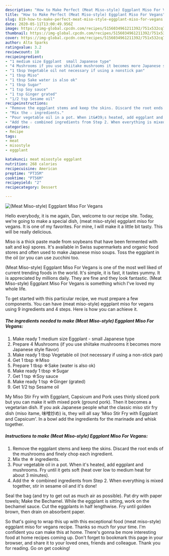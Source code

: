 ```yaml
---
description: "How to Make Perfect (Meat Miso-style) Eggplant Miso For Vegans"
title: "How to Make Perfect (Meat Miso-style) Eggplant Miso For Vegans"
slug: 819-how-to-make-perfect-meat-miso-style-eggplant-miso-for-vegans
date: 2020-05-11T13:00:49.956Z
image: https://img-global.cpcdn.com/recipes/5156034961211392/751x532cq70/meat-miso-style-eggplant-miso-for-vegans-recipe-main-photo.jpg
thumbnail: https://img-global.cpcdn.com/recipes/5156034961211392/751x532cq70/meat-miso-style-eggplant-miso-for-vegans-recipe-main-photo.jpg
cover: https://img-global.cpcdn.com/recipes/5156034961211392/751x532cq70/meat-miso-style-eggplant-miso-for-vegans-recipe-main-photo.jpg
author: Alta Sparks
ratingvalue: 3.2
reviewcount: 10
recipeingredient:
- "1 medium size Eggplant  small Japanese type"
- "4 Mushrooms if you use shiitake mushrooms it becomes more Japanese style flavor"
- "1 tbsp Vegetable oil not necessary if using a nonstick pan"
- "1 tbsp Miso"
- "1 tbsp Sake water is also ok"
- "1 tbsp Sugar"
- "1 tsp Soy sauce"
- "1 tsp Ginger grated"
- "1/2 tsp Sesame oil"
recipeinstructions:
- "Remove the eggplant stems and keep the skins. Discard the root ends of the mushrooms and finely chop each ingredient."
- "Mix the ☆ ingredients."
- "Pour vegetable oil in a pot. When it&#39;s heated, add eggplant and mushrooms. Fry until it gets soft (heat over low to medium heat for about 3 minutes)."
- "Add the ☆ combined ingredients from Step 2. When everything is mixed together, stir in sesame oil and it&#39;s done!"
categories:
- Recipe
tags:
- meat
- misostyle
- eggplant

katakunci: meat misostyle eggplant 
nutrition: 268 calories
recipecuisine: American
preptime: "PT35M"
cooktime: "PT56M"
recipeyield: "2"
recipecategory: Dessert

---
```



![(Meat Miso-style) Eggplant Miso For Vegans](https://img-global.cpcdn.com/recipes/5156034961211392/751x532cq70/meat-miso-style-eggplant-miso-for-vegans-recipe-main-photo.jpg)

Hello everybody, it is me again, Dan, welcome to our recipe site. Today, we're going to make a special dish, (meat miso-style) eggplant miso for vegans. It is one of my favorites. For mine, I will make it a little bit tasty. This will be really delicious.

Miso is a thick paste made from soybeans that have been fermented with salt and koji spores. It&#39;s available in Swiss supermarkets and organic food stores and often used to make Japanese miso soups. Toss the eggplant in the oil (or you can use zucchini too.

(Meat Miso-style) Eggplant Miso For Vegans is one of the most well liked of current trending foods in the world. It's simple, it is fast, it tastes yummy. It is appreciated by millions daily. They are fine and they look fantastic. (Meat Miso-style) Eggplant Miso For Vegans is something which I've loved my whole life.


To get started with this particular recipe, we must prepare a few components. You can have (meat miso-style) eggplant miso for vegans using 9 ingredients and 4 steps. Here is how you can achieve it.

<!--inarticleads1-->

##### The ingredients needed to make (Meat Miso-style) Eggplant Miso For Vegans:

1. Make ready 1 medium size Eggplant - small Japanese type
1. Prepare 4 Mushrooms (if you use shiitake mushrooms it becomes more Japanese style flavor)
1. Make ready 1 tbsp Vegetable oil (not necessary if using a non-stick pan)
1. Get 1 tbsp ☆Miso
1. Prepare 1 tbsp ☆Sake (water is also ok)
1. Make ready 1 tbsp ☆Sugar
1. Get 1 tsp ☆Soy sauce
1. Make ready 1 tsp ☆Ginger (grated)
1. Get 1/2 tsp Sesame oil


My Miso Stir Fry with Eggplant, Capsicum and Pork uses thinly sliced pork but you can make it with mixed pork (ground pork). Then it becomes a vegetarian dish. If you ask Japanese people what the classic miso stir fry dish (miso itame, 味噌炒め) is, they will all say &#39;Miso Stir Fry with Eggplant and Capsicum&#39;. In a bowl add the ingredients for the marinade and whisk together. 

<!--inarticleads2-->

##### Instructions to make (Meat Miso-style) Eggplant Miso For Vegans:

1. Remove the eggplant stems and keep the skins. Discard the root ends of the mushrooms and finely chop each ingredient.
1. Mix the ☆ ingredients.
1. Pour vegetable oil in a pot. When it&#39;s heated, add eggplant and mushrooms. Fry until it gets soft (heat over low to medium heat for about 3 minutes).
1. Add the ☆ combined ingredients from Step 2. When everything is mixed together, stir in sesame oil and it&#39;s done!


Seal the bag (and try to get out as much air as possible). Pat dry with paper towels; Make the Bechamel. While the eggplant is sitting, work on the bechamel sauce. Cut the eggplants in half lengthwise. Fry until golden brown, then drain on absorbent paper. 

So that's going to wrap this up with this exceptional food (meat miso-style) eggplant miso for vegans recipe. Thanks so much for your time. I'm confident you can make this at home. There's gonna be more interesting food at home recipes coming up. Don't forget to bookmark this page in your browser, and share it to your loved ones, friends and colleague. Thank you for reading. Go on get cooking!
